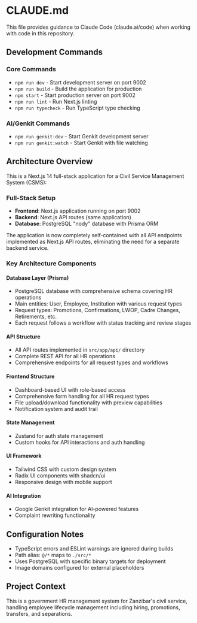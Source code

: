 # CLAUDE.md

This file provides guidance to Claude Code (claude.ai/code) when working with code in this repository.

## Development Commands

### Core Commands
- `npm run dev` - Start development server on port 9002
- `npm run build` - Build the application for production
- `npm start` - Start production server on port 9002
- `npm run lint` - Run Next.js linting
- `npm run typecheck` - Run TypeScript type checking

### AI/Genkit Commands
- `npm run genkit:dev` - Start Genkit development server
- `npm run genkit:watch` - Start Genkit with file watching

## Architecture Overview

This is a Next.js 14 full-stack application for a Civil Service Management System (CSMS):

### Full-Stack Setup
- **Frontend**: Next.js application running on port 9002
- **Backend**: Next.js API routes (same application)
- **Database**: PostgreSQL "nody" database with Prisma ORM

The application is now completely self-contained with all API endpoints implemented as Next.js API routes, eliminating the need for a separate backend service.

### Key Architecture Components

#### Database Layer (Prisma)
- PostgreSQL database with comprehensive schema covering HR operations
- Main entities: User, Employee, Institution with various request types
- Request types: Promotions, Confirmations, LWOP, Cadre Changes, Retirements, etc.
- Each request follows a workflow with status tracking and review stages

#### API Structure
- All API routes implemented in `src/app/api/` directory
- Complete REST API for all HR operations
- Comprehensive endpoints for all request types and workflows

#### Frontend Structure
- Dashboard-based UI with role-based access
- Comprehensive form handling for all HR request types
- File upload/download functionality with preview capabilities
- Notification system and audit trail

#### State Management
- Zustand for auth state management
- Custom hooks for API interactions and auth handling

#### UI Framework
- Tailwind CSS with custom design system
- Radix UI components with shadcn/ui
- Responsive design with mobile support

#### AI Integration
- Google Genkit integration for AI-powered features
- Complaint rewriting functionality

## Configuration Notes

- TypeScript errors and ESLint warnings are ignored during builds
- Path alias: `@/*` maps to `./src/*`
- Uses PostgreSQL with specific binary targets for deployment
- Image domains configured for external placeholders

## Project Context

This is a government HR management system for Zanzibar's civil service, handling employee lifecycle management including hiring, promotions, transfers, and separations.